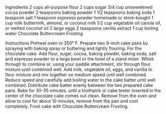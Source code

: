 Ingredients
2 cups all-purpose flour
2 cups sugar
3/4 cup unsweetened cocoa powder
2 teaspoons baking powder
1 1/2 teaspoons baking soda
1 teaspoon salt
1 teaspoon espresso powder homemade or store-bought
1 cup milk buttermilk, almond, or coconut milk
1/2 cup vegetable oil canola oil, or melted coconut oil
2 large eggs
2 teaspoons vanilla extract
1 cup boiling water
Chocolate Buttercream Frosting

Instructions
Preheat oven to 350º F. Prepare two 9-inch cake pans by spraying with baking spray or buttering and lightly flouring.
For the chocolate cake:
Add flour, sugar, cocoa, baking powder, baking soda, salt and espresso powder to a large bowl or the bowl of a stand mixer. Whisk through to combine or, using your paddle attachment, stir through flour mixture until combined well.
Add milk, vegetable oil, eggs, and vanilla to flour mixture and mix together on medium speed until well combined. Reduce speed and carefully add boiling water to the cake batter until well combined.
Distribute cake batter evenly between the two prepared cake pans. Bake for 30-35 minutes, until a toothpick or cake tester inserted in the center of the chocolate cake comes out clean.
Remove from the oven and allow to cool for about 10 minutes, remove from the pan and cool completely.
Frost cake with Chocolate Buttercream Frosting.
